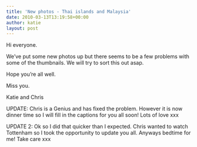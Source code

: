 ```yaml
---
title: 'New photos - Thai islands and Malaysia'
date: 2010-03-13T13:19:58+00:00
author: katie
layout: post
---
```

Hi everyone.

We&#8217;ve put some new photos up but there seems to be a few problems with some of the thumbnails. We will try to sort this out asap.

Hope you&#8217;re all well.

Miss you.

Katie and Chris

UPDATE: Chris is a Genius and has fixed the problem. However it is now dinner time so I will fill in the captions for you all soon! Lots of love xxx

UPDATE 2: Ok so I did that quicker than I expected. Chris wanted to watch Tottenham so I took the opportunity to update you all. Anyways bedtime for me! Take care xxx